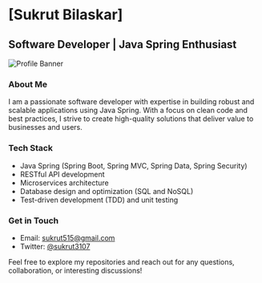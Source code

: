 # [Sukrut Bilaskar]

## Software Developer | Java Spring Enthusiast

![Profile Banner](https://www.google.com/imgres?imgurl=https%3A%2F%2Fthumbs.dreamstime.com%2Fz%2Felectronic-circuit-board-close-up-high-tech-technology-concept-background-can-use-internet-print-advertising-design-167965270.jpg&tbnid=07pV6PgtToIx_M&vet=12ahUKEwjL-revw7b_AhVjSnwKHW0uChQQMygKegQIARBE..i&imgrefurl=https%3A%2F%2Fwww.dreamstime.com%2Felectronic-circuit-board-close-up-high-tech-technology-concept-background-can-use-internet-print-advertising-design-image167965270&docid=Rt2mQLyw-L6lkM&w=1600&h=1155&q=Technology-themed%3A%20An%20image%20that%20represents%20technology%20or%20coding%2C%20such%20as%20a%20circuit%20board%2C%20lines%20of%20code%2C%20or%20a%20close-up%20of%20a%20computer%20keyboard.%20This%20can%20highlight%20your%20interest%20in%20the%20tech%20field&ved=2ahUKEwjL-revw7b_AhVjSnwKHW0uChQQMygKegQIARBE)

### About Me
I am a passionate software developer with expertise in building robust and scalable applications using Java Spring. With a focus on clean code and best practices, I strive to create high-quality solutions that deliver value to businesses and users.

### Tech Stack
- Java Spring (Spring Boot, Spring MVC, Spring Data, Spring Security)
- RESTful API development
- Microservices architecture
- Database design and optimization (SQL and NoSQL)
- Test-driven development (TDD) and unit testing



### Get in Touch
- Email: [sukrut515@gmail.com](mailto:youremail@example.com)
- Twitter: [@sukrut3107](https://twitter.com/wiz_kid31)

Feel free to explore my repositories and reach out for any questions, collaboration, or interesting discussions!
